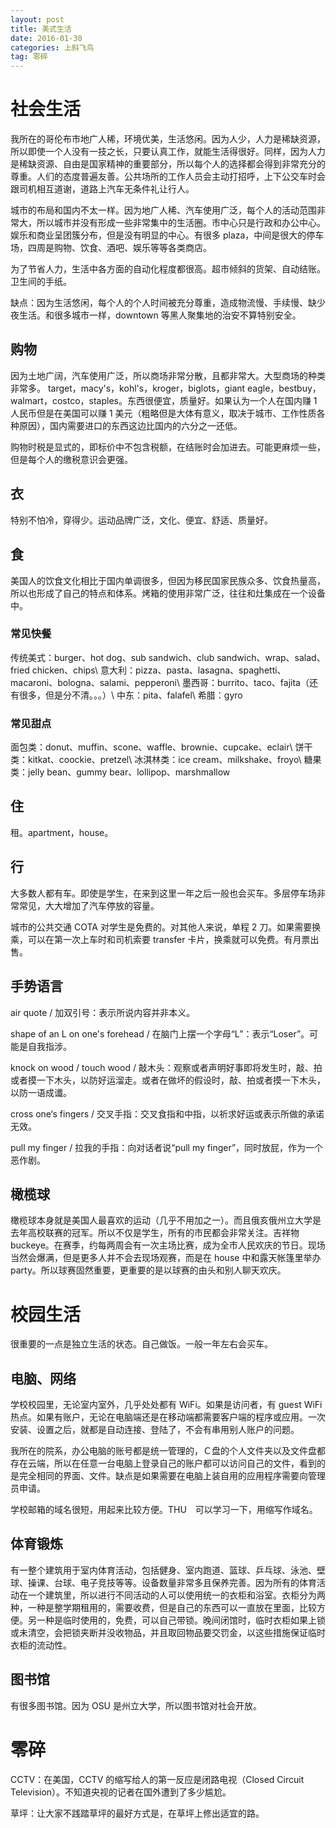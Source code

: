 ```yaml
---
layout: post
title: 美式生活
date: 2016-01-30
categories: 上斜飞鸟
tag: 零碎
---
```


# 社会生活

我所在的哥伦布市地广人稀，环境优美，生活悠闲。因为人少，人力是稀缺资源，所以即使一个人没有一技之长，只要认真工作，就能生活得很好。同样，因为人力是稀缺资源、自由是国家精神的重要部分，所以每个人的选择都会得到非常充分的尊重。人们的态度普遍友善。公共场所的工作人员会主动打招呼，上下公交车时会跟司机相互道谢，道路上汽车无条件礼让行人。

城市的布局和国内不太一样。因为地广人稀、汽车使用广泛，每个人的活动范围非常大，所以城市并没有形成一些非常集中的生活圈。市中心只是行政和办公中心。娱乐和商业呈团簇分布，但是没有明显的中心。有很多 plaza，中间是很大的停车场，四周是购物、饮食、酒吧、娱乐等等各类商店。

为了节省人力，生活中各方面的自动化程度都很高。超市倾斜的货架、自动结账。卫生间的手纸。

缺点：因为生活悠闲，每个人的个人时间被充分尊重，造成物流慢、手续慢、缺少夜生活。和很多城市一样，downtown 等黑人聚集地的治安不算特别安全。

## 购物

因为土地广阔，汽车使用广泛，所以商场非常分散，且都非常大。大型商场的种类非常多。 target，macy's，kohl's，kroger，biglots，giant eagle，bestbuy，walmart，costco，staples。东西很便宜，质量好。如果认为一个人在国内赚 1 人民币但是在美国可以赚 1 美元（粗略但是大体有意义，取决于城市、工作性质各种原因），国内需要进口的东西这边比国内的六分之一还低。

购物时税是显式的，即标价中不包含税额，在结账时会加进去。可能更麻烦一些，但是每个人的缴税意识会更强。

## 衣

特别不怕冷，穿得少。运动品牌广泛，文化、便宜、舒适、质量好。

## 食

美国人的饮食文化相比于国内单调很多，但因为移民国家民族众多、饮食热量高，所以也形成了自己的特点和体系。烤箱的使用非常广泛，往往和灶集成在一个设备中。

### 常见快餐

传统美式：burger、hot dog、sub sandwich、club sandwich、wrap、salad、fried chicken、chips\\
意大利：pizza、pasta、lasagna、spaghetti、macaroni、bologna、salami、pepperoni\\
墨西哥：burrito、taco、fajita（还有很多，但是分不清。。。）\\
中东：pita、falafel\\
希腊：gyro

### 常见甜点

面包类：donut、muffin、scone、waffle、brownie、cupcake、eclair\\
饼干类：kitkat、coockie、pretzel\\
冰淇林类：ice cream、milkshake、froyo\\
糖果类：jelly bean、gummy bear、lollipop、marshmallow

## 住

租。apartment，house。

## 行

大多数人都有车。即使是学生，在来到这里一年之后一般也会买车。多层停车场非常常见，大大增加了汽车停放的容量。

城市的公共交通 COTA 对学生是免费的。对其他人来说，单程 2 刀。如果需要换乘，可以在第一次上车时和司机索要 transfer 卡片，换乘就可以免费。有月票出售。

## 手势语言

air quote / 加双引号：表示所说内容并非本义。

shape of an L on one's forehead / 在脑门上摆一个字母“L”：表示“Loser”。可能是自我指涉。

knock on wood / touch wood / 敲木头：观察或者声明好事即将发生时，敲、拍或者摸一下木头，以防好运溜走。或者在做坏的假设时，敲、拍或者摸一下木头，以防一语成谶。

cross one‘s fingers / 交叉手指：交叉食指和中指，以祈求好运或表示所做的承诺无效。

pull my finger / 拉我的手指：向对话者说“pull my finger”，同时放屁，作为一个恶作剧。

## 橄榄球

橄榄球本身就是美国人最喜欢的运动（几乎不用加之一）。而且俄亥俄州立大学是去年高校联赛的冠军。所以不仅是学生，所有的市民都会非常关注。吉祥物 buckeye。在赛季，约每两周会有一次主场比赛，成为全市人民欢庆的节日。现场当然会爆满，但是更多人并不会去现场观赛，而是在 house 中和露天帐篷里举办 party。所以球赛固然重要，更重要的是以球赛的由头和别人聊天欢庆。

# 校园生活

很重要的一点是独立生活的状态。自己做饭。一般一年左右会买车。

## 电脑、网络

学校校园里，无论室内室外，几乎处处都有 WiFi。如果是访问者，有 guest WiFi 热点。如果有账户，无论在电脑端还是在移动端都需要客户端的程序或应用。一次安装、设置之后，就都是自动连接、登陆了，不会有串用别人账户的问题。

我所在的院系，办公电脑的账号都是统一管理的，Ｃ盘的个人文件夹以及文件盘都存在云端，所以在任意一台电脑上登录自己的账户都可以访问自己的文件，看到的是完全相同的界面、文件。缺点是如果需要在电脑上装自用的应用程序需要向管理员申请。

学校邮箱的域名很短，用起来比较方便。THU　可以学习一下，用缩写作域名。

## 体育锻炼

有一整个建筑用于室内体育活动，包括健身、室内跑道、篮球、乒乓球、泳池、壁球、操课、台球、电子竞技等等。设备数量非常多且保养完善。因为所有的体育活动在一个建筑里，所以进行不同活动的人可以使用统一的衣柜和浴室。衣柜分为两种，一种是整学期租用的，需要收费，但是自己的东西可以一直放在里面，比较方便。另一种是临时使用的，免费，可以自己带锁。晚间闭馆时，临时衣柜如果上锁或未清空，会把锁夹断并没收物品，并且取回物品要交罚金，以这些措施保证临时衣柜的流动性。

## 图书馆

有很多图书馆。因为 OSU 是州立大学，所以图书馆对社会开放。

# 零碎

CCTV：在美国，CCTV 的缩写给人的第一反应是闭路电视（Closed Circuit Television）。不知道央视的记者在国外遭到了多少尴尬。

草坪：让大家不践踏草坪的最好方式是，在草坪上修出适宜的路。
